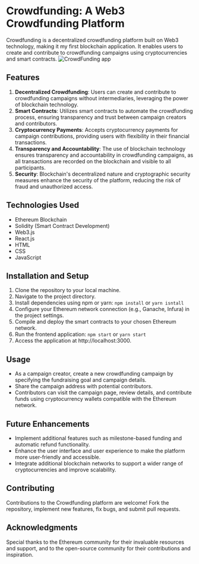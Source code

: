 # Crowdfunding: A Web3 Crowdfunding Platform

Crowdfunding is a decentralized crowdfunding platform built on Web3 technology, making it my first blockchain application. It enables users to create and contribute to crowdfunding campaigns using cryptocurrencies and smart contracts.
![CrowdFunding app](https://user-images.githubusercontent.com/74977195/210487423-c360db25-923a-419e-bc2c-8f5e66f1f14c.png)

## Features

1. **Decentralized Crowdfunding**: Users can create and contribute to crowdfunding campaigns without intermediaries, leveraging the power of blockchain technology.
2. **Smart Contracts**: Utilizes smart contracts to automate the crowdfunding process, ensuring transparency and trust between campaign creators and contributors.
3. **Cryptocurrency Payments**: Accepts cryptocurrency payments for campaign contributions, providing users with flexibility in their financial transactions.
4. **Transparency and Accountability**: The use of blockchain technology ensures transparency and accountability in crowdfunding campaigns, as all transactions are recorded on the blockchain and visible to all participants.
5. **Security**: Blockchain's decentralized nature and cryptographic security measures enhance the security of the platform, reducing the risk of fraud and unauthorized access.

## Technologies Used

- Ethereum Blockchain
- Solidity (Smart Contract Development)
- Web3.js
- React.js
- HTML
- CSS
- JavaScript

## Installation and Setup

1. Clone the repository to your local machine.
2. Navigate to the project directory.
3. Install dependencies using npm or yarn:
`npm install`
or
`yarn isntall`
4. Configure your Ethereum network connection (e.g., Ganache, Infura) in the project settings.
5. Compile and deploy the smart contracts to your chosen Ethereum network.
6. Run the frontend application:
`npm start`
or
`yarn start`
7. Access the application at http://localhost:3000.

## Usage

- As a campaign creator, create a new crowdfunding campaign by specifying the fundraising goal and campaign details.
- Share the campaign address with potential contributors.
- Contributors can visit the campaign page, review details, and contribute funds using cryptocurrency wallets compatible with the Ethereum network.

## Future Enhancements

- Implement additional features such as milestone-based funding and automatic refund functionality.
- Enhance the user interface and user experience to make the platform more user-friendly and accessible.
- Integrate additional blockchain networks to support a wider range of cryptocurrencies and improve scalability.

## Contributing

Contributions to the Crowdfunding platform are welcome! Fork the repository, implement new features, fix bugs, and submit pull requests.

## Acknowledgments

Special thanks to the Ethereum community for their invaluable resources and support, and to the open-source community for their contributions and inspiration.


